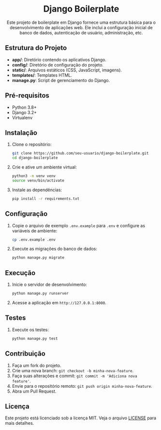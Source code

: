 <h1 align="center">
Django Boilerplate
</h1>

<p align="center">
Este projeto de boilerplate em Django fornece uma estrutura básica para o desenvolvimento de aplicações web. Ele inclui a configuração inicial de banco de dados, autenticação de usuário, administração, etc.
</p>

## Estrutura do Projeto

- **app/**: Diretório contendo os aplicativos Django.
- **config/**: Diretório de configuração do projeto.
- **static/**: Arquivos estáticos (CSS, JavaScript, imagens).
- **templates/**: Templates HTML.
- **manage.py**: Script de gerenciamento do Django.

## Pré-requisitos

- Python 3.8+
- Django 3.2+
- Virtualenv

## Instalação

1. Clone o repositório:
    ```bash
    git clone https://github.com/seu-usuario/django-boilerplate.git
    cd django-boilerplate
    ```

2. Crie e ative um ambiente virtual:
    ```bash
    python3 -m venv venv
    source venv/bin/activate
    ```

3. Instale as dependências:
    ```bash
    pip install -r requirements.txt
    ```

## Configuração

1. Copie o arquivo de exemplo `.env.example` para `.env` e configure as variáveis de ambiente:
    ```bash
    cp .env.example .env
    ```

2. Execute as migrações do banco de dados:
    ```bash
    python manage.py migrate
    ```

## Execução

1. Inicie o servidor de desenvolvimento:
    ```bash
    python manage.py runserver
    ```

2. Acesse a aplicação em `http://127.0.0.1:8000`.

## Testes

1. Execute os testes:
    ```bash
    python manage.py test
    ```

## Contribuição

1. Faça um fork do projeto.
2. Crie uma nova branch: `git checkout -b minha-nova-feature`.
3. Faça suas alterações e commit: `git commit -m 'Adiciona nova feature'`.
4. Envie para o repositório remoto: `git push origin minha-nova-feature`.
5. Abra um Pull Request.

## Licença

Este projeto está licenciado sob a licença MIT. Veja o arquivo [LICENSE](LICENSE) para mais detalhes.
